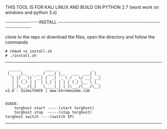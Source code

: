 THIS TOOL IS FOR KALI LINUX AND BUILD ON PYTHON 2.7 (wont work on windows and python 3.x)



-----------------INSTALL ----------------------------------------------------------------

clone to the repo or download the files, open the directory and follow the commands
	
	# chmod +x install.sh
	# ./install.sh



-----------------------------------------------------------------------------------------
      _____           ____ _               _
     |_   _|__  _ __ / ___| |__   ___  ___| |_
       | |/ _ \| '__| |  _| '_ \ / _ \/ __| __|
       | | (_) | |  | |_| | | | | (_) \__ \ |_
       |_|\___/|_|   \____|_| |_|\___/|___/\__|
	v2.0 - SusmithHCK | www.khromozome.com 


	USAGE:
        torghost start -----(start torghost)
        torghost stop  -----(stop torghost) 
	torghost switch ----(switch IP)

    
-----------------------------------------------------------------------------------------
